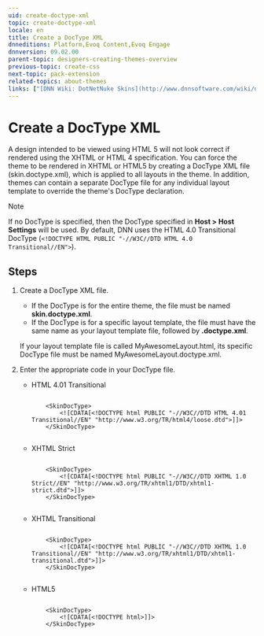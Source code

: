 ```yaml
---
uid: create-doctype-xml
topic: create-doctype-xml
locale: en
title: Create a DocType XML
dnneditions: Platform,Evoq Content,Evoq Engage
dnnversion: 09.02.00
parent-topic: designers-creating-themes-overview
previous-topic: create-css
next-topic: pack-extension
related-topics: about-themes
links: ["[DNN Wiki: DotNetNuke Skins](http://www.dnnsoftware.com/wiki/dotnetnuke-skins)","[DNN Community blog: DotNetNuke Skinning 101 (Part 2) by Joe Brinkman](http://www.dnnsoftware.com/community-blog/cid/131999/dotnetnuke-skinning-101-part-2)"]
---
```


# Create a DocType XML

A design intended to be viewed using HTML 5 will not look correct if rendered using the XHTML or HTML 4 specification. You can force the theme to be rendered in XHTML or HTML5 by creating a DocType XML file (skin.doctype.xml), which is applied to all layouts in the theme. In addition, themes can contain a separate DocType file for any individual layout template to override the theme's DocType declaration.

> [!NOTE]
> If no DocType is specified, then the DocType specified in **Host \> Host Settings** will be used. By default, DNN uses the HTML 4.0 Transitional DocType (`<!DOCTYPE HTML PUBLIC "-//W3C//DTD HTML 4.0 Transitional//EN">`).

## Steps

1.  Create a DocType XML file.
    
    *   If the DocType is for the entire theme, the file must be named **skin.doctype.xml**.
    *   If the DocType is for a specific layout template, the file must have the same name as your layout template file, followed by **.doctype.xml**.
    
    If your layout template file is called MyAwesomeLayout.html, its specific DocType file must be named MyAwesomeLayout.doctype.xml.
    
2.  Enter the appropriate code in your DocType file.
    *   HTML 4.01 Transitional
        
        ```
        
            <SkinDocType>
                <![CDATA[<!DOCTYPE html PUBLIC "-//W3C//DTD HTML 4.01 Transitional//EN" "http://www.w3.org/TR/html4/loose.dtd">]]>
            </SkinDocType>
                                
        ```
        
    *   XHTML Strict
        
        ```
        
            <SkinDocType>
                <![CDATA[<!DOCTYPE html PUBLIC "-//W3C//DTD XHTML 1.0 Strict//EN" "http://www.w3.org/TR/xhtml1/DTD/xhtml1-strict.dtd">]]>
            </SkinDocType>
                                
        ```
        
    *   XHTML Transitional
        
        ```
        
            <SkinDocType>
                <![CDATA[<!DOCTYPE html PUBLIC "-//W3C//DTD XHTML 1.0 Transitional//EN" "http://www.w3.org/TR/xhtml1/DTD/xhtml1-transitional.dtd">]]>
            </SkinDocType>
                                
        ```
        
    *   HTML5
        
        ```
        
            <SkinDocType>
                <![CDATA[<!DOCTYPE html>]]>
            </SkinDocType>
                                
        ```
